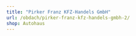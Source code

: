 ```yaml
---
title: "Pirker Franz KFZ-Handels GmbH"
url: /obdach/pirker-franz-kfz-handels-gmbh-2/
shop: Autohaus
---
```

